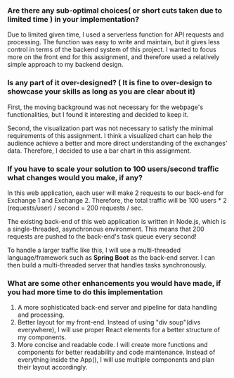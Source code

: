 ### Are there any sub-optimal choices( or short cuts taken due to limited time ) in your implementation?

Due to limited given time, I used a serverless function for API requests and processing. The function was easy
to write and maintain, but it gives less control in terms of the backend system of this project. I wanted to focus 
more on the front end for this assignment, and therefore used a relatively simple approach to my backend design.

### Is any part of it over-designed? ( It is fine to over-design to showcase your skills as long as you are clear about it)

First, the moving background was not necessary for the webpage's functionalities,
but I found it interesting and decided to keep it.

Second, the visualization part was not necessary to satisfy the minimal requirements of this assignment.
I think a visualized chart can help the audience achieve a better and more direct understanding of the
exchanges' data. Therefore, I decided to use a bar chart in this assignment.


### If you have to scale your solution to 100 users/second traffic what changes would you make, if any?

In this web application, each user will make 2 requests to our back-end for Exchange 1 and Exchange 2.
Therefore, the total traffic will be 100 users * 2 (requests/user) / second = 200 requests / sec. 

The existing back-end of this web application is written in Node.js, which is a single-threaded, asynchronous
environment. This means that 200 requests are pushed to the back-end's task queue every second!

To handle a larger traffic like this, I will use a multi-threaded language/framework such as **Spring Boot** as the 
back-end server. I can then build a multi-threaded server that handles tasks synchronously.

### What are some other enhancements you would have made, if you had more time to do this implementation
1. A more sophisticated back-end server and pipeline for data handling and processing.
2. Better layout for my front-end. Instead of using "div soup"(divs everywhere), I will use proper React elements for a
better structure of my components.
3. More concise and readable code. I will create more functions and components for better readability and code 
maintenance. Instead of everything inside the App(), I will use multiple components and plan their layout accordingly. 